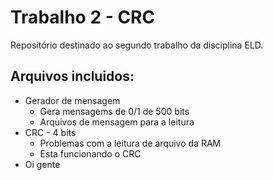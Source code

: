 # Trabalho 2 - CRC
Repositório destinado ao segundo trabalho da disciplina ELD.
## Arquivos incluidos:
* Gerador de mensagem
	* Gera mensagems de 0/1 de 500 bits
	* Arquivos de mensagem para a leitura
* CRC - 4 bits
	* Problemas com a leitura de arquivo da RAM
	* Esta funcionando o CRC
* Oi gente

